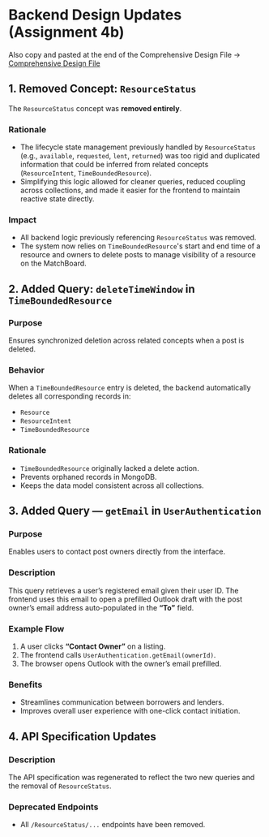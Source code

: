 # Backend Design Updates (Assignment 4b)
Also copy and pasted at the end of the Comprehensive Design File -> [Comprehensive Design File](design/concepts/Comprehensive%20Design%20File.md)

## 1. Removed Concept: `ResourceStatus`
The `ResourceStatus` concept was **removed entirely**.

### Rationale
- The lifecycle state management previously handled by `ResourceStatus` (e.g., `available`, `requested`, `lent`, `returned`) was too rigid and duplicated information that could be inferred from related concepts (`ResourceIntent`, `TimeBoundedResource`).
- Simplifying this logic allowed for cleaner queries, reduced coupling across collections, and made it easier for the frontend to maintain reactive state directly.

### Impact
- All backend logic previously referencing `ResourceStatus` was removed.
- The system now relies on `TimeBoundedResource`'s start and end time of a resource and owners to delete posts to manage visibility of a resource on the MatchBoard.


## 2. Added Query: `deleteTimeWindow` in `TimeBoundedResource`
### Purpose
Ensures synchronized deletion across related concepts when a post is deleted.

### Behavior
When a `TimeBoundedResource` entry is deleted, the backend automatically deletes all corresponding records in:
- `Resource`
- `ResourceIntent`
- `TimeBoundedResource`

### Rationale
- `TimeBoundedResource` originally lacked a delete action.
- Prevents orphaned records in MongoDB.
- Keeps the data model consistent across all collections.


## 3. Added Query — `getEmail` in `UserAuthentication`

### **Purpose**
Enables users to contact post owners directly from the interface.

### **Description**
This query retrieves a user’s registered email given their user ID.
The frontend uses this email to open a prefilled Outlook draft with the post owner’s email address auto-populated in the **“To”** field.

### **Example Flow**
1. A user clicks **“Contact Owner”** on a listing.
2. The frontend calls `UserAuthentication.getEmail(ownerId)`.
3. The browser opens Outlook with the owner’s email prefilled.

### **Benefits**
- Streamlines communication between borrowers and lenders.
- Improves overall user experience with one-click contact initiation.


## 4. API Specification Updates

### **Description**
The API specification was regenerated to reflect the two new queries and the removal of `ResourceStatus`.

### **Deprecated Endpoints**
- All `/ResourceStatus/...` endpoints have been removed.
